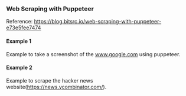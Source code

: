 ### Web Scraping with Puppeteer

Reference: https://blog.bitsrc.io/web-scraping-with-puppeteer-e73e5fee7474

#### Example 1
Example to take a screenshot of the www.google.com using puppeteer.

#### Example 2
Example to scrape the hacker news website(https://news.ycombinator.com/).
